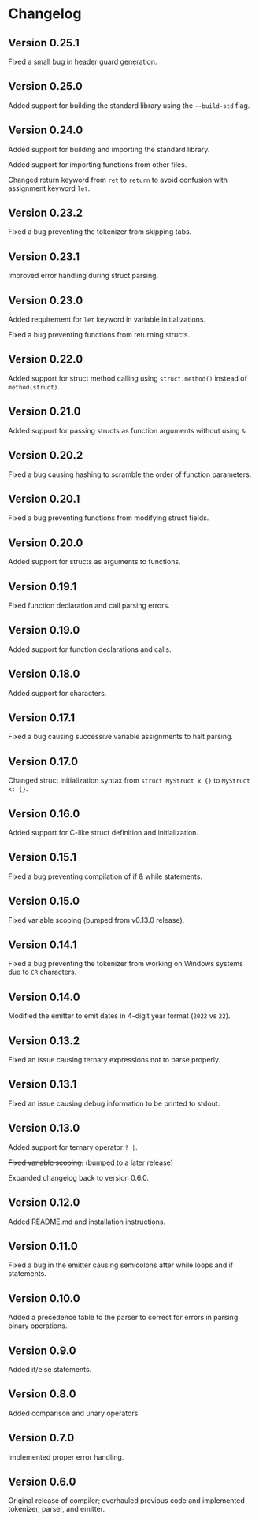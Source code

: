 # Changelog

## Version 0.25.1

Fixed a small bug in header guard generation.

## Version 0.25.0

Added support for building the standard library using the `--build-std` flag.

## Version 0.24.0

Added support for building and importing the standard library.

Added support for importing functions from other files.

Changed return keyword from `ret` to `return` to avoid confusion with assignment keyword `let`.

## Version 0.23.2

Fixed a bug preventing the tokenizer from skipping tabs.

## Version 0.23.1

Improved error handling during struct parsing.

## Version 0.23.0

Added requirement for `let` keyword in variable initializations.

Fixed a bug preventing functions from returning structs.

## Version 0.22.0

Added support for struct method calling using `struct.method()` instead of `method(struct)`.

## Version 0.21.0

Added support for passing structs as function arguments without using `&`.

## Version 0.20.2

Fixed a bug causing hashing to scramble the order of function parameters.

## Version 0.20.1

Fixed a bug preventing functions from modifying struct fields.

## Version 0.20.0

Added support for structs as arguments to functions.

## Version 0.19.1

Fixed function declaration and call parsing errors.

## Version 0.19.0

Added support for function declarations and calls.

## Version 0.18.0

Added support for characters.

## Version 0.17.1

Fixed a bug causing successive variable assignments to halt parsing.

## Version 0.17.0

Changed struct initialization syntax from `struct MyStruct x {}` to `MyStruct x: {}`. 

## Version 0.16.0

Added support for C-like struct definition and initialization.

## Version 0.15.1

Fixed a bug preventing compilation of if & while statements.

## Version 0.15.0

Fixed variable scoping (bumped from v0.13.0 release).

## Version 0.14.1

Fixed a bug preventing the tokenizer from working on Windows systems due to `CR` characters.

## Version 0.14.0

Modified the emitter to emit dates in 4-digit year format (`2022` vs `22`).

## Version 0.13.2

Fixed an issue causing ternary expressions not to parse properly.

## Version 0.13.1

Fixed an issue causing debug information to be printed to stdout.

## Version 0.13.0

Added support for ternary operator `? |`.

~~Fixed variable scoping.~~ (bumped to a later release)

Expanded changelog back to version 0.6.0.

## Version 0.12.0

Added README.md and installation instructions.

## Version 0.11.0

Fixed a bug in the emitter causing semicolons after while loops and if statements.

## Version 0.10.0

Added a precedence table to the parser to correct for errors in parsing binary operations.

## Version 0.9.0

Added if/else statements.

## Version 0.8.0

Added comparison and unary operators

## Version 0.7.0

Implemented proper error handling.

## Version 0.6.0

Original release of compiler; overhauled previous code and implemented tokenizer, parser, and emitter.